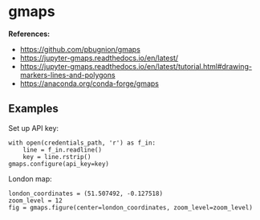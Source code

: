 # gmaps

**References:**
- https://github.com/pbugnion/gmaps
- https://jupyter-gmaps.readthedocs.io/en/latest/
- https://jupyter-gmaps.readthedocs.io/en/latest/tutorial.html#drawing-markers-lines-and-polygons
- https://anaconda.org/conda-forge/gmaps


## Examples

Set up API key:

~~~~
with open(credentials_path, 'r') as f_in:
    line = f_in.readline()
    key = line.rstrip()
gmaps.configure(api_key=key)
~~~~

London map:

~~~~
london_coordinates = (51.507492, -0.127518)
zoom_level = 12
fig = gmaps.figure(center=london_coordinates, zoom_level=zoom_level)
~~~~
